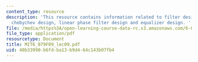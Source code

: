 ```yaml
---
content_type: resource
description: 'This resource contains information related to filter design, FIR filters,
  chebychev design, linear phase filter design and equalizer design. '
file: /media/https%3A/open-learning-course-data-rc.s3.amazonaws.com/6-079-introduction-to-convex-optimization-fall-2009/40b33990b6fdba13b9d464c143b07fb4_MIT6_079F09_lec09.pdf
file_type: application/pdf
resourcetype: Document
title: MIT6_079F09_lec09.pdf
uid: 40b33990-b6fd-ba13-b9d4-64c143b07fb4
---
```

